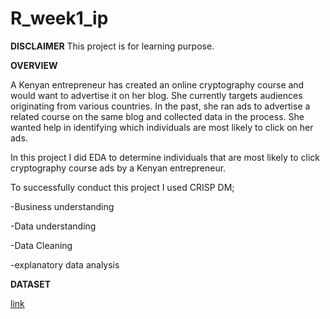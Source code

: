 # R_week1_ip

**DISCLAIMER**
This project is for learning purpose.

**OVERVIEW**

A Kenyan entrepreneur has created an online cryptography course and would want 
to advertise it on her blog. She currently targets audiences originating from 
various countries. In the past, she ran ads to advertise a related course on the 
same blog and collected data in the process. She wanted help in identifying 
which individuals are most likely to click on her ads.

In this project I did EDA to determine individuals that are most likely to click cryptography 
course ads by a Kenyan entrepreneur. 

To successfully conduct this project I used CRISP DM;

-Business understanding

-Data understanding

-Data Cleaning

-explanatory data analysis


**DATASET**

[link](http://bit.ly/IPAdvertisingData)

